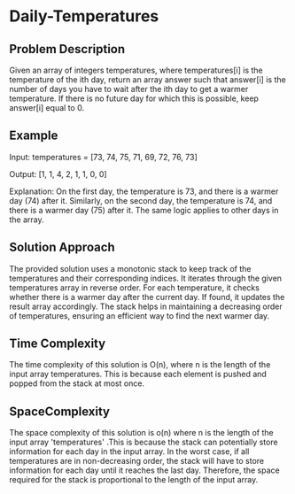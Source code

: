 # Daily-Temperatures

## Problem Description
Given an array of integers temperatures, where temperatures[i] is the temperature of the ith day, return an array answer such that answer[i] is the number of days you have to wait after the ith day to get a warmer temperature. If there is no future day for which this is possible, keep answer[i] equal to 0.
## Example 
Input: temperatures = [73, 74, 75, 71, 69, 72, 76, 73]

Output: [1, 1, 4, 2, 1, 1, 0, 0]

Explanation: On the first day, the temperature is 73, and there is a warmer day (74) after it. Similarly,
on the second day, the temperature is 74, and there is a warmer day (75) after it.
The same logic applies to other days in the array.

## Solution Approach

The provided solution uses a monotonic stack to keep track of the temperatures and their corresponding indices. It iterates through the given temperatures array in reverse order. For each temperature, it checks whether there is a warmer day after the current day. If found, it updates the result array accordingly. The stack helps in maintaining a decreasing order of temperatures, ensuring an efficient way to find the next warmer day.

## Time Complexity

The time complexity of this solution is O(n), where n is the length of the input array temperatures. This is because each element is pushed and popped from the stack at most once.
## SpaceComplexity
The space complexity of this solution is o(n) where n is the length of the input array 'temperatures' .This is because the stack can potentially store information for each day in the input array. In the worst case, if all temperatures are in non-decreasing order, the stack will have to store information for each day until it reaches the last day. Therefore, the space required for the stack is proportional to the length of the input array.
